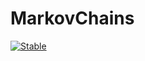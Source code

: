 # MarkovChains

[![Stable](https://img.shields.io/badge/docs-stable-blue.svg)](https://mfornino.github.io/MarkovChains.jl/)
<!--[![Dev](https://img.shields.io/badge/docs-dev-blue.svg)](https://mfornino.github.io/MarkovChains.jl/dev)
[![Build Status](https://github.com/mfornino/MarkovChains.jl/workflows/CI/badge.svg)](https://github.com/mfornino/MarkovChains.jl/actions)
[![Coverage](https://codecov.io/gh/mfornino/MarkovChains.jl/branch/master/graph/badge.svg)](https://codecov.io/gh/mfornino/MarkovChains.jl)-->
